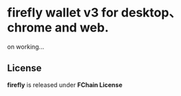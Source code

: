 # firefly wallet v3 for desktop、chrome and web.

on working...

## License
**firefly** is released under **FChain License**